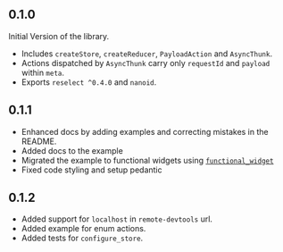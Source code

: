 ## 0.1.0

Initial Version of the library.

* Includes `createStore`, `createReducer`, `PayloadAction` and `AsyncThunk`.
* Actions dispatched by `AsyncThunk` carry only `requestId` and `payload` within `meta`.
* Exports `reselect ^0.4.0` and `nanoid`.

## 0.1.1

* Enhanced docs by adding examples and correcting mistakes in the README.
* Added docs to the example
* Migrated the example to functional widgets using [`functional_widget`](https://github.com/rrousselGit/functional_widget)
* Fixed code styling and setup pedantic

## 0.1.2

* Added support for `localhost` in `remote-devtools` url.
* Added example for enum actions.
* Added tests for `configure_store`.
